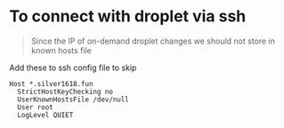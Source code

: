 # To connect with droplet via ssh

> Since the IP of on-demand droplet changes we should not store in known hosts file

Add these to ssh config file to skip 
```
Host *.silver1618.fun 
  StrictHostKeyChecking no
  UserKnownHostsFile /dev/null
  User root
  LogLevel QUIET
```
